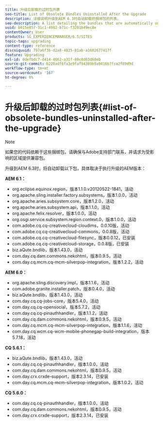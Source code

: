 ```yaml
---
title: 升级后卸载的过时包列表
seo-title: List of Obsolete Bundles Uninstalled After the Upgrade
description: 详细说明升级到AEM 6.3时自动卸载的捆绑包的列表。
seo-description: A list detailing the bundles that are automatically uninstalled when upgrading to AEM 6.3.
uuid: b015e857-31c1-4982-b71c-f3201b49ec8e
contentOwner: User
products: SG_EXPERIENCEMANAGER/6.5/SITES
topic-tags: upgrading
content-type: reference
discoiquuid: 797a6f3b-d2a8-4835-81ab-a1602677417f
feature: Upgrading
exl-id: 0defbdc7-d414-4662-a31f-88c8d63d68eb
source-git-commit: b220adf6fa3e9faf94389b9a9416b7fca2f89d9d
workflow-type: tm+mt
source-wordcount: '167'
ht-degree: 0%

---
```


# 升级后卸载的过时包列表{#list-of-obsolete-bundles-uninstalled-after-the-upgrade}

>[!NOTE]
>
>如果您的代码依赖于这些捆绑包，请确保与Adobe支持部门联系，并请求为受影响的区域提供兼容包。

升级到AEM 6.3时，将自动卸载以下包，具体取决于执行升级的AEM版本：

**AEM 6.1：**

* org.eclipse.equinox.region，版本1.1.0.v20120522-1841，活动
* org.apache.sling.installer.factory.subsystems，版本1.0.0，活动
* org.apache.aries.subsystem.core，版本1.2.0，活动
* org.apache.aries.subsystem.api，版本1.1.0，活动
* org.apache.felix.resolver，版本1.0.0，活动
* org.osgi.service.subsystem.region.context.0，版本1.0.0，活动
* com.adobe.cq.cq-creativecloud-cloudims，0.0.10版，活动
* com.adobe.cq.cq-creativecloud-commons，0.0.8版，活动
* com.adobe.cq.cq-creativecloud-filesync，版本0.0.12，已安装
* com.adobe.cq.cq-creativecloud-storage，0.0.8版，已安装
* biz.aQute.bndlib，版本1.43.0，活动
* com.day.cq.dam.commons.nekohtml，版本0.9.5，活动
* com.day.cq.mcm.cq-mcm-silverpop-integration，版本1.2.2，活动

**AEM 6.0：**

* org.apache.sling.discovery.impl，版本1.1.6，活动
* com.adobe.granite.installer.patch，版本0.4.0，活动
* biz.aQute.bndlib，版本1.43.0，活动
* com.day.cq.cq-jobs-core，版本5.4.0，活动
* com.day.cq.cq-opensocial，版本5.7.2，活动
* com.day.cq.cq-pinauthhandler，版本1.1.2，活动
* com.day.cq.dam.commons.nekohtml，版本0.9.5，活动
* com.day.cq.mcm.cq-mcm-silverpop-integration，版本1.1.6，活动
* com.day.cq.wcm.cq-wcm-mobile-phonegap-build-integration，版本5.7.18，活动

**CQ 5.6.1：**

* biz.aQute.bndlib，版本1.43.0，活动
* com.day.cq.cq-pinauthhandler，版本1.0.0，活动
* com.day.cq.dam.commons.nekohtml，版本0.9.5，活动
* com.day.crx.crxde-support，版本2.3.14，已安装
* com.day.cq.mcm.cq-mcm-silverpop-integration，版本1.0.2，活动

**CQ 5.6.0：**

* com.day.cq.cq-pinauthhandler，版本1.0.0，活动
* com.day.cq.dam.commons.nekohtml，版本0.9.5，活动
* com.day.crx.crxde-support，版本2.3.14，已安装
